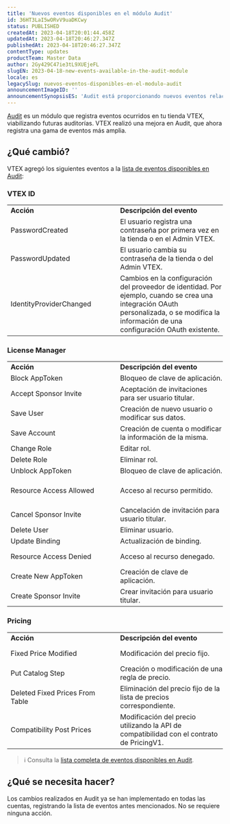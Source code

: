 ```yaml
---
title: 'Nuevos eventos disponibles en el módulo Audit'
id: 36HT3LaI5wORvV9uaDKCwy
status: PUBLISHED
createdAt: 2023-04-18T20:01:44.458Z
updatedAt: 2023-04-18T20:46:27.347Z
publishedAt: 2023-04-18T20:46:27.347Z
contentType: updates
productTeam: Master Data
author: 2Gy429C47ie3tL9XUEjeFL
slugEN: 2023-04-18-new-events-available-in-the-audit-module
locale: es
legacySlug: nuevos-eventos-disponibles-en-el-modulo-audit
announcementImageID: ''
announcementSynopsisES: 'Audit está proporcionando nuevos eventos relacionados con los módulos de VTEX ID, License manager y Pricing.'
---
```


[Audit](https://help.vtex.com/es/tutorial/searching-for-events-on-audit--5RXf9WJ5YLFBcS8q8KcxTA) es un módulo que registra eventos ocurridos en tu tienda VTEX, viabilizando futuras auditorías. VTEX realizó una mejora en Audit, que ahora registra una gama de eventos más amplia.

## ¿Qué cambió?

VTEX agregó los siguientes eventos a la [lista de eventos disponibles en Audit](https://help.vtex.com/es/tutorial/eventos-disponiveis-no-audit--6r1Mzcu5NmkmmDLJlz9CCZ):

### VTEX ID

<table class="w-100 center mv7 bb b--gray" style="border-spacing: 0px; border-collapse: collapse;">
  <tr class="bb b--muted-3">
   <td class="t-body pa5" style="min-width: 15rem;"><strong>Acción</strong>
   </td>
   <td class="t-body pa5" style="min-width: 15rem;"><strong>Descripción del evento</strong>
   </td>
   <td class="t-body pa5" style="min-width: 15rem;"><strong>Detalles del evento</strong>
   </td>
  </tr>
  <tr class="bb b--muted-3">
   <td class="t-body pa5" style="min-width: 15rem;">PasswordCreated
   </td>
   <td class="t-body pa5" style="min-width: 15rem;">El usuario registra una contraseña por primera vez en la tienda o en el Admin VTEX.
   </td>
   <td class="t-body pa5" style="min-width: 15rem;">ID de usuario.
   </td>
  </tr>
  <tr class="bb b--muted-3">
   <td class="t-body pa5" style="min-width: 15rem;">PasswordUpdated
   </td>
   <td class="t-body pa5" style="min-width: 15rem;">El usuario cambia su contraseña de la tienda o del Admin VTEX.
   </td>
   <td class="t-body pa5" style="min-width: 15rem;">ID de usuario.
   </td>
  </tr>
  <tr class="bb b--muted-3">
   <td class="t-body pa5" style="min-width: 15rem;">IdentityProviderChanged
   </td>
   <td class="t-body pa5" style="min-width: 15rem;">Cambios en la configuración del proveedor de identidad. Por ejemplo, cuando se crea una integración OAuth personalizada, o se modifica la información de una configuración OAuth existente.
   </td>
   <td class="t-body pa5" style="min-width: 15rem;">Proveedor de identidad.
   </td>
  </tr>
</table>

### License Manager

<table class="w-100 center mv7 bb b--gray" style="border-spacing: 0px; border-collapse: collapse;">
  <tr class="bb b--muted-3">
   <td class="t-body pa5" style="min-width: 15rem;"><strong>Acción</strong>
   </td>
   <td class="t-body pa5" style="min-width: 15rem;"><strong>Descripción del evento</strong>
   </td>
   <td class="t-body pa5" style="min-width: 15rem;"><strong>Detalles del evento</strong>
   </td>
  </tr>
  <tr class="bb b--muted-3">
   <td class="t-body pa5" style="min-width: 15rem;">Block AppToken
   </td>
   <td class="t-body pa5" style="min-width: 15rem;">Bloqueo de clave de aplicación.
   </td>
   <td class="t-body pa5" style="min-width: 15rem;">Clave de aplicación bloqueada.
   </td>
  </tr>
  <tr class="bb b--muted-3">
   <td class="t-body pa5" style="min-width: 15rem;">Accept Sponsor Invite
   </td>
   <td class="t-body pa5" style="min-width: 15rem;">Aceptación de invitaciones para ser usuario titular.
   </td>
   <td class="t-body pa5" style="min-width: 15rem;">ID del usuario que aceptó la invitación.
   </td>
  </tr>
  <tr class="bb b--muted-3">
   <td class="t-body pa5" style="min-width: 15rem;">Save User
   </td>
   <td class="t-body pa5" style="min-width: 15rem;">Creación de nuevo usuario o modificar sus datos.
   </td>
   <td class="t-body pa5" style="min-width: 15rem;">ID de usuario.
   </td>
  </tr>
  <tr class="bb b--muted-3">
   <td class="t-body pa5" style="min-width: 15rem;">Save Account
   </td>
   <td class="t-body pa5" style="min-width: 15rem;">Creación de cuenta o modificar la información de la misma.
   </td>
   <td class="t-body pa5" style="min-width: 15rem;">Cuenta creada o modificada.
   </td>
  </tr>
  <tr class="bb b--muted-3">
   <td class="t-body pa5" style="min-width: 15rem;">Change Role
   </td>
   <td class="t-body pa5" style="min-width: 15rem;">Editar rol.
   </td>
   <td class="t-body pa5" style="min-width: 15rem;">Rol editado.
   </td>
  </tr>
  <tr class="bb b--muted-3">
   <td class="t-body pa5" style="min-width: 15rem;">Delete Role
   </td>
   <td class="t-body pa5" style="min-width: 15rem;">Eliminar rol.
   </td>
   <td class="t-body pa5" style="min-width: 15rem;">Rol eliminado.
   </td>
  </tr>
  <tr class="bb b--muted-3">
   <td class="t-body pa5" style="min-width: 15rem;">Unblock AppToken
   </td>
   <td class="t-body pa5" style="min-width: 15rem;">Bloqueo de clave de aplicación.
   </td>
   <td class="t-body pa5" style="min-width: 15rem;">Clave de aplicación bloqueada.
   </td>
  </tr>
  <tr class="bb b--muted-3">
   <td class="t-body pa5" style="min-width: 15rem;">Resource Access Allowed
   </td>
   <td class="t-body pa5" style="min-width: 15rem;">Acceso al recurso permitido.
   </td>
   <td class="t-body pa5" style="min-width: 15rem;">Clave del recurso e ID del usuario al que se le ha dado acceso.
   </td>
  </tr>
  <tr class="bb b--muted-3">
   <td class="t-body pa5" style="min-width: 15rem;">Cancel Sponsor Invite
   </td>
   <td class="t-body pa5" style="min-width: 15rem;">Cancelación de invitación para usuario titular.
   </td>
   <td class="t-body pa5" style="min-width: 15rem;">ID de usuario invitado.
   </td>
  </tr>
  <tr class="bb b--muted-3">
   <td class="t-body pa5" style="min-width: 15rem;">Delete User
   </td>
   <td class="t-body pa5" style="min-width: 15rem;">Eliminar usuario.
   </td>
   <td class="t-body pa5" style="min-width: 15rem;">ID del usuario eliminado.
   </td>
  </tr>
  <tr class="bb b--muted-3">
   <td class="t-body pa5" style="min-width: 15rem;">Update Binding
   </td>
   <td class="t-body pa5" style="min-width: 15rem;">Actualización de binding.
   </td>
   <td class="t-body pa5" style="min-width: 15rem;">Binding actualizado.
   </td>
  </tr>
  <tr class="bb b--muted-3">
   <td class="t-body pa5" style="min-width: 15rem;">Resource Access Denied
   </td>
   <td class="t-body pa5" style="min-width: 15rem;">Acceso al recurso denegado.
   </td>
   <td class="t-body pa5" style="min-width: 15rem;">Clave del recurso e ID del usuario al que se le denegó.
   </td>
  </tr>
  <tr class="bb b--muted-3">
   <td class="t-body pa5" style="min-width: 15rem;">Create New AppToken
   </td>
   <td class="t-body pa5" style="min-width: 15rem;">Creación de clave de aplicación.
   </td>
   <td class="t-body pa5" style="min-width: 15rem;">Clave de aplicación creada.
   </td>
  </tr>
  <tr class="bb b--muted-3">
   <td class="t-body pa5" style="min-width: 15rem;">Create Sponsor Invite
   </td>
   <td class="t-body pa5" style="min-width: 15rem;">Crear invitación para usuario titular.
   </td>
   <td class="t-body pa5" style="min-width: 15rem;">ID del usuario que recibirá la invitación.
   </td>
  </tr>
</table>

### Pricing

<table class="w-100 center mv7 bb b--gray" style="border-spacing: 0px; border-collapse: collapse;">
  <tr class="bb b--muted-3">
   <td class="t-body pa5" style="min-width: 15rem;"><strong>Acción</strong>
   </td>
   <td class="t-body pa5" style="min-width: 15rem;"><strong>Descripción del evento</strong>
   </td>
   <td class="t-body pa5" style="min-width: 15rem;"><strong>Detalles del evento</strong>
   </td>
  </tr>
  <tr class="bb b--muted-3">
   <td class="t-body pa5" style="min-width: 15rem;">Fixed Price Modified
   </td>
   <td class="t-body pa5" style="min-width: 15rem;">Modificación del precio fijo.
   </td>
   <td class="t-body pa5" style="min-width: 15rem;">Identificación del precio fijo modificado.
   </td>
  </tr>
  <tr class="bb b--muted-3">
   <td class="t-body pa5" style="min-width: 15rem;">Put Catalog Step
   </td>
   <td class="t-body pa5" style="min-width: 15rem;">Creación o modificación de una regla de precio.
   </td>
   <td class="t-body pa5" style="min-width: 15rem;">Regla de precio creada o modificada.
   </td>
  </tr>
  <tr class="bb b--muted-3">
   <td class="t-body pa5" style="min-width: 15rem;">Deleted Fixed Prices From Table
   </td>
   <td class="t-body pa5" style="min-width: 15rem;">Eliminación del precio fijo de la lista de precios correspondiente.
   </td>
   <td class="t-body pa5" style="min-width: 15rem;">Identificación de la lista y del precio eliminado.
   </td>
  </tr>
  <tr class="bb b--muted-3">
   <td class="t-body pa5" style="min-width: 15rem;">Compatibility Post Prices
   </td>
   <td class="t-body pa5" style="min-width: 15rem;">Modificación del precio utilizando la API de compatibilidad con el contrato de PricingV1.
   </td>
   <td class="t-body pa5" style="min-width: 15rem;">Identificación del precio modificado.
   </td>
  </tr>
</table>

>ℹ️ Consulta la [lista completa de eventos disponibles en Audit](https://help.vtex.com/es/tutorial/eventos-disponiveis-no-audit--6r1Mzcu5NmkmmDLJlz9CCZ).

## ¿Qué se necesita hacer?

Los cambios realizados en Audit ya se han implementado en todas las cuentas, registrando la lista de eventos antes mencionados. No se requiere ninguna acción.

